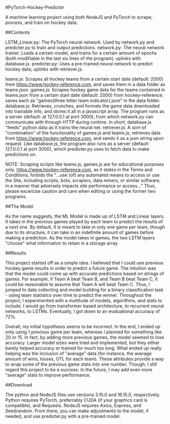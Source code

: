 #PyTorch-Hockey-Predictor

A machine learning project using both NodeJS and PyTorch to scrape, process, and train on hockey data.

##Contents

LSTM_Linear.py: The PyTorch neural network. Used by network.py and predicter.py to train and output predictions.
network.py: The neural network trainer. Loads a certain model, and trains for a certain amount of epochs (both modifiable in the last six lines of the program); uplinks with database.js.
predicter.py: Uses a pre-trained neural network to predict hockey data; uplinks with retriever.js.

teams.js: Scrapes all hockey teams from a certain start date (default: 2000) from https://www.hockey-reference.com, and saves them in a data folder as teams.json.
games.js: Scrapes hockey game data for the teams contained in teams.json from a certain start date (default: 2000) from hockey-reference; saves each as "games{three letter team indicator}.json" in the data folder.
database.js: Retrieves, crunches, and formats the game data downloaded into trainable info, and stores it all in a javascript array. The program runs as a server (default: at 127.0.0.1 at port 3000), from which network.py can communicate with through HTTP during runtime. In short, database.js "feeds" python data as it trains the neural net.
retriever.js: A sort-of "combination" of the functionality of games.js and teams.js; retrieves data from https://www.hockey-reference.com, and sends it as a json string upon request. Like database.js, the program also runs as a server (default: 127.0.0.1 at port 3000), which predicter.py uses to fetch data to make predictions on.

NOTE: Scraping scripts like teams.js, games.js are for educational purposes only. https://www.hockey-reference.com, as it states in the Terms and Conditions, forbids the "...use (of) any automated means to access or use the Site, including scripts, bots, scrapers, data miners, or similar software, in a manner that adversely impacts site performance or access..." Thus, please excercise caution and care when editing or using the former two programs.

##The Model

As the name suggests, the ML Model is made up of LSTM and Linear layers. It takes in the previous games played by each team to predict the results of a next one. By default, it is meant to take in only one game per team, though due to its structure, it can take in an indefinite amount of games before making a prediction. As the model takes in games, the two LSTM layers "choose" what information to retain in a storage array.

##Results

This project started off as a simple idea. I believed that I could use previous hockey game results in order to predict a future game. The intuition was that the model could come up with accurate predictions based on strings of games. For example, if Team A beat Team B, and Team B beat Team C, it could be reasonable to assume that Team A will beat Team C. Thus, I jumped to data collecting and model building for a binary classification task - using team statistics over time to predict the winner. Throughout the project, I experimented with a multitude of models, algorithms, and stats to include. I would go from transformer based architecture, to recurrent neural networks, to LSTMs. Eventually, I got down to an evaluational accuracy of 72%.

Overall, my initial hypothesis seems to be incorrect. In the end, I ended up only using 1 previous game per team, whereas I planned for something like 20 or 15. In fact, by adding more previous games, the model seemed to lose accuracy. Larger model sizes were tried and implemented, but they either barely helped accuracy or trained for much too long. What ended up really helping was the inclusion of "average" data (for instance, the average amount of wins, losses, OTL for each team). These attributes provide a way to wrap some of the previous game stats into one number. Though, I still regard this project to be a success. In the future, I may add even more "average" stats to improve performance.

##Download

The python and NodeJS files use versions 3.10.0 and 16.15.0, respectively. Python requires PyTorch, preferrably CUDA (if your graphics card is compatible), and Requests. NodeJS requires Axios, Express, and Seedrandom. From there, you can make adjustments to the model, if needed, and use predicter.py with a pre-trained model.